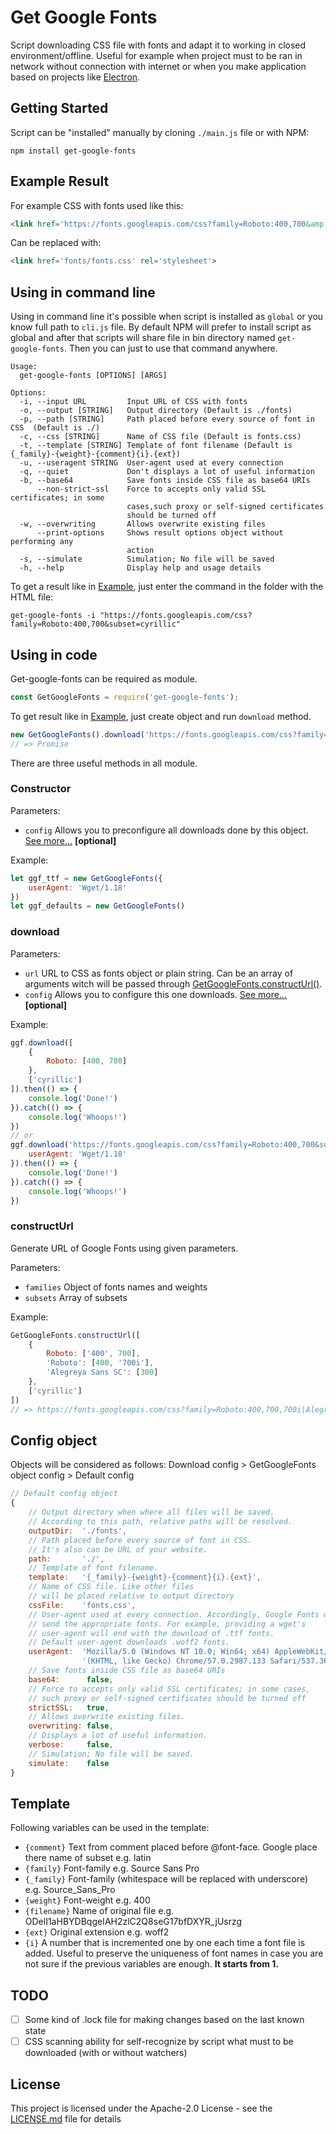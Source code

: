 # Get Google Fonts

Script downloading CSS file with fonts and adapt it to working in closed environment/offline. Useful for example when project must to be ran in network without connection with internet or when you make application based on projects like [Electron](https://electron.atom.io/).

## Getting Started

Script can be "installed" manually by cloning `./main.js` file or with NPM:
```
npm install get-google-fonts
```

## Example Result

For example CSS with fonts used like this:
```html
<link href='https://fonts.googleapis.com/css?family=Roboto:400,700&amp;subset=cyrillic' rel='stylesheet'>
```

Can be replaced with:
```html
<link href='fonts/fonts.css' rel='stylesheet'>
```

## Using in command line

Using in command line it's possible when script is installed as `global` or you know full path to `cli.js` file. By default NPM will prefer to install script as global and after that scripts will share file in bin directory named `get-google-fonts`. Then you can just to use that command anywhere.

```
Usage:
  get-google-fonts [OPTIONS] [ARGS]

Options:
  -i, --input URL         Input URL of CSS with fonts
  -o, --output [STRING]   Output directory (Default is ./fonts)
  -p, --path [STRING]     Path placed before every source of font in CSS  (Default is ./)
  -c, --css [STRING]      Name of CSS file (Default is fonts.css)
  -t, --template [STRING] Template of font filename (Default is {_family}-{weight}-{comment}{i}.{ext})
  -u, --useragent STRING  User-agent used at every connection
  -q, --quiet             Don't displays a lot of useful information
  -b, --base64            Save fonts inside CSS file as base64 URIs
	  --non-strict-ssl    Force to accepts only valid SSL certificates; in some
						  cases,such proxy or self-signed certificates
						  should be turned off
  -w, --overwriting       Allows overwrite existing files
	  --print-options     Shows result options object without performing any
						  action
  -s, --simulate          Simulation; No file will be saved
  -h, --help              Display help and usage details
```

To get a result like in [Example](#Example-Result), just enter the command in the folder with the HTML file:

```
get-google-fonts -i "https://fonts.googleapis.com/css?family=Roboto:400,700&subset=cyrillic"
```

## Using in code

Get-google-fonts can be required as module.

```javascript
const GetGoogleFonts = require('get-google-fonts');
```

To get result like in [Example](#Example-Result), just create object and run `download` method.
```javascript
new GetGoogleFonts().download('https://fonts.googleapis.com/css?family=Roboto:400,700&subset=cyrillic')
// => Promise
```

There are three useful methods in all module.

### Constructor

Parameters:

- `config` Allows you to preconfigure all downloads done by this object. [See more...](#Config-object) **[optional]**

Example:

```javascript
let ggf_ttf = new GetGoogleFonts({
	userAgent: 'Wget/1.18'
})
let ggf_defaults = new GetGoogleFonts()
```
### download

Parameters:

- `url` URL to CSS as fonts object or plain string. Can be an array of arguments witch will be passed through [GetGoogleFonts.constructUrl()](#constructUrl).
- `config` Allows you to configure this one downloads. [See more...](#Config-object) **[optional]**

Example:

```javascript
ggf.download([
	{
		Roboto: [400, 700]
	},
	['cyrillic']
]).then(() => {
	console.log('Done!')
}).catch(() => {
	console.log('Whoops!')
})
// or
ggf.download('https://fonts.googleapis.com/css?family=Roboto:400,700&subset=cyrillic', {
	userAgent: 'Wget/1.18'
}).then(() => {
	console.log('Done!')
}).catch(() => {
	console.log('Whoops!')
})
```

### constructUrl

Generate URL of Google Fonts using given parameters.

Parameters:

- `families` Object of fonts names and weights
- `subsets` Array of subsets

Example:

```javascript
GetGoogleFonts.constructUrl([
	{
		Roboto: ['400', 700],
		'Roboto': [400, '700i'],
		'Alegreya Sans SC': [300]
	},
	['cyrillic']
])
// => https://fonts.googleapis.com/css?family=Roboto:400,700,700i|Alegreya+Sans+SC:300&subset=cyrillic
```

## Config object

Objects will be considered as follows:
Download config > GetGoogleFonts object config > Default config

```javascript
// Default config object
{
	// Output directory when where all files will be saved.
	// According to this path, relative paths will be resolved.
	outputDir:  './fonts',
	// Path placed before every source of font in CSS.
	// It's also can be URL of your website.
	path:       './',
	// Template of font filename.
	template:   '{_family}-{weight}-{comment}{i}.{ext}',
	// Name of CSS file. Like other files
	// will be placed relative to output directory
	cssFile:    'fonts.css',
	// User-agent used at every connection. Accordingly, Google Fonts will
	// send the appropriate fonts. For example, providing a wget's
	// user-agent will end with the download of .ttf fonts.
	// Default user-agent downloads .woff2 fonts.
	userAgent:  'Mozilla/5.0 (Windows NT 10.0; Win64; x64) AppleWebKit/537.36 ' +
				'(KHTML, like Gecko) Chrome/57.0.2987.133 Safari/537.36',
	// Save fonts inside CSS file as base64 URIs
	base64:      false,
	// Force to accepts only valid SSL certificates; in some cases,
	// such proxy or self-signed certificates should be turned off
	strictSSL:   true,
	// Allows overwrite existing files.
	overwriting: false,
	// Displays a lot of useful information.
	verbose:     false,
	// Simulation; No file will be saved.
	simulate:    false
}
```

## Template

Following variables can be used in the template:
- `{comment}` Text from comment placed before @font-face. Google place there name of subset e.g. latin
- `{family}` Font-family e.g. Source Sans Pro
- `{_family}` Font-family (whitespace will be replaced with underscore) e.g. Source_Sans_Pro
- `{weight}` Font-weight e.g. 400
- `{filename}` Name of original file e.g. ODelI1aHBYDBqgeIAH2zlC2Q8seG17bfDXYR_jUsrzg
- `{ext}` Original extension e.g. woff2
- `{i}` A number that is incremented one by one each time a font file is added. Useful to preserve the uniqueness of font names in case you are not sure if the previous variables are enough. **It starts from 1.**

## TODO

- [ ] Some kind of .lock file for making changes based on the last known state
- [ ] CSS scanning ability for self-recognize by script what must to be downloaded (with or without watchers)

## License

This project is licensed under the Apache-2.0 License - see the [LICENSE.md](LICENSE.md) file for details
